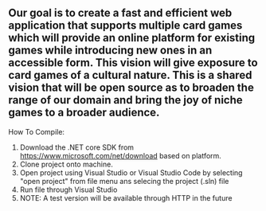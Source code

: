 
## Our goal is to create a fast and efficient web application that supports multiple card games which will provide an online platform for existing games while introducing new ones in an accessible form. This vision will give exposure to card games of a cultural nature. This is a shared vision that will be open source as to broaden the range of our domain and bring the joy of niche games to a broader audience.

How To Compile:
1. Download the .NET core SDK from https://www.microsoft.com/net/download based on platform. 
2. Clone project onto machine.
3. Open project using Visual Studio or Visual Studio Code by selecting "open project" from file menu ans selecing the project (.sln) file
4. Run file through Visual Studio
5. NOTE: A test version will be available through HTTP in the future
